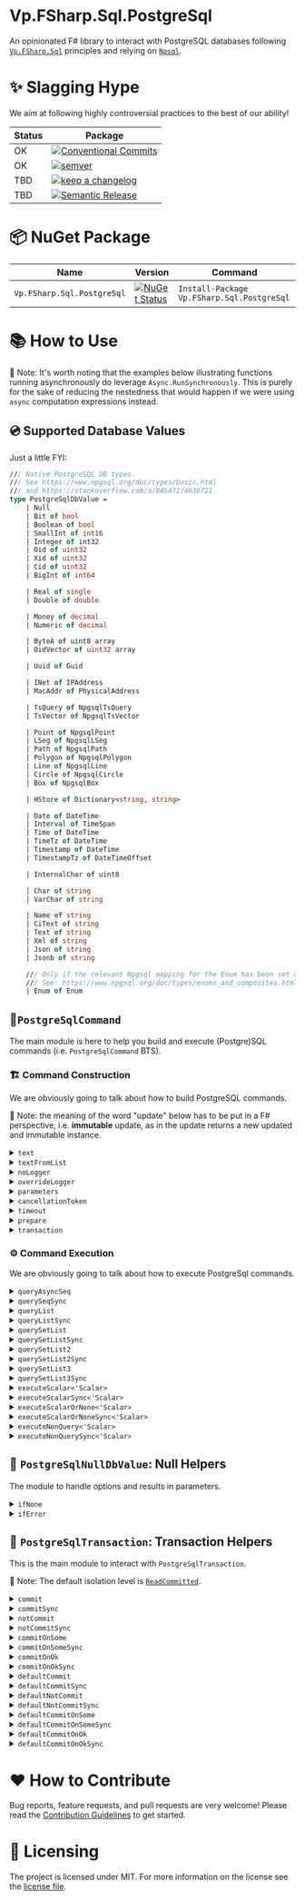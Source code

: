 # Vp.FSharp.Sql.PostgreSql

An opinionated F# library to interact with PostgreSQL databases following [`Vp.FSharp.Sql`](https://github.com/veepee-oss/Vp.FSharp.Sql) principles and relying on [`Npsql`](https://www.npgsql.org).

# ✨ Slagging Hype

We aim at following highly controversial practices to the best of our ability!

Status | Package
------ | ----------------------
OK     | [![Conventional Commits](https://img.shields.io/badge/Conventional%20Commits-1.0.0-green.svg)](https://conventionalcommits.org)
OK     | [![semver](https://img.shields.io/badge/semver-2.0.0-green)](https://semver.org/spec/v2.0.0.html)
TBD    | [![keep a changelog](https://img.shields.io/badge/keep%20a%20changelog-1.0.0-red)](https://keepachangelog.com/en/1.0.0)
TBD    | [![Semantic Release](https://img.shields.io/badge/Semantic%20Release-17.1.1-red)](https://semantic-release.gitbook.io/semantic-release)

[Conventional Commits]: https://conventionalcommits.org
[semver]: https://img.shields.io/badge/semver-2.0.0-blue
[Semantic Release]: https://semantic-release.gitbook.io/semantic-release
[keep a changelog]: https://keepachangelog.com/en/1.0.0

# 📦 NuGet Package

Name                   | Version  | Command |
----------------------- | -------- | ------- |
`Vp.FSharp.Sql.PostgreSql` | [![NuGet Status](http://img.shields.io/nuget/v/Vp.FSharp.Sql.PostgreSql.svg)](https://www.nuget.org/packages/Vp.FSharp.Sql.PostgreSql) | `Install-Package Vp.FSharp.Sql.PostgreSql`

# 📚 How to Use

📝 Note: It's worth noting that the examples below illustrating functions running asynchronously do leverage `Async.RunSynchronously`. This is purely for the sake of reducing the nestedness that would happen if we were using `async` computation expressions instead.

## 💿 Supported Database Values

Just a little FYI:

```fsharp
/// Native PostgreSQL DB types.
/// See https://www.npgsql.org/doc/types/basic.html
/// and https://stackoverflow.com/a/845472/4636721
type PostgreSqlDbValue =
    | Null
    | Bit of bool
    | Boolean of bool
    | SmallInt of int16
    | Integer of int32
    | Oid of uint32
    | Xid of uint32
    | Cid of uint32
    | BigInt of int64

    | Real of single
    | Double of double

    | Money of decimal
    | Numeric of decimal

    | ByteA of uint8 array
    | OidVector of uint32 array

    | Uuid of Guid

    | INet of IPAddress
    | MacAddr of PhysicalAddress

    | TsQuery of NpgsqlTsQuery
    | TsVector of NpgsqlTsVector

    | Point of NpgsqlPoint
    | LSeg of NpgsqlLSeg
    | Path of NpgsqlPath
    | Polygon of NpgsqlPolygon
    | Line of NpgsqlLine
    | Circle of NpgsqlCircle
    | Box of NpgsqlBox

    | HStore of Dictionary<string, string>

    | Date of DateTime
    | Interval of TimeSpan
    | Time of DateTime
    | TimeTz of DateTime
    | Timestamp of DateTime
    | TimestampTz of DateTimeOffset

    | InternalChar of uint8

    | Char of string
    | VarChar of string

    | Name of string
    | CiText of string
    | Text of string
    | Xml of string
    | Json of string
    | Jsonb of string

    /// Only if the relevant Npgsql mapping for the Enum has been set up beforehand.
    /// See: https://www.npgsql.org/doc/types/enums_and_composites.html
    | Enum of Enum
```

## 🧱`PostgreSqlCommand`

The main module is here to help you build and execute (Postgre)SQL commands (i.e. `PostgreSqlCommand` BTS).

### 🏗️ Command Construction

We are obviously going to talk about how to build PostgreSQL commands.

📝 Note: the meaning of the word "update" below has to be put in a F# perspective, i.e. **immutable** update, as in the update returns a new updated and immutable instance.

<details> 
<summary><code>text</code></summary>

> Initialize a new command definition with the given text contained in the given string.

Example:
```fsharp
use connection = new NpgsqlConnection("Host=localhost;Database=my_database;User ID=postgres;")
PostgreSqlCommand.text "SELECT 42;"
|> PostgreSqlCommand.executeScalar<int32> connection
|> Async.RunSynchronously
|> printfn "%A"
```

Output:
```txt
42L
```

</details>

<details> 
<summary><code>textFromList</code></summary>

> Initialize a new command definition with the given text spanning over several strings (ie. list).

Example:
```fsharp
use connection = new NpgsqlConnection("Host=localhost;Database=my_database;User ID=postgres;")
[ 0; 1; 1; 2; 3; 5; 8; 13; 21; 34; 55; ]
|> List.map (sprintf "SELECT %d;")
|> PostgreSqlCommand.textFromList
|> PostgreSqlCommand.queryList connection (fun _ _ read -> read.Value<int32> 0)
|> Async.RunSynchronously
|> printfn "%A"
```

Output:
```txt
[0; 1; 1; 2; 3; 5; 8; 13; 21; 34; 55]
```

</details>

<details> 
<summary><code>noLogger</code></summary>

> Update the command definition so that when executing the command, it doesn't use any logger.
> Be it the default one (Global, if any.) or a previously overriden one.

Example:
```fsharp
PostgreSqlConfiguration.Logger (printfn "Logging... %A")

use connection = new NpgsqlConnection("Host=localhost;Database=my_database;User ID=postgres;")
PostgreSqlCommand.text "SELECT 42;"
|> PostgreSqlCommand.noLogger
|> PostgreSqlCommand.executeScalar<int32> connection
|> Async.RunSynchronously
|> printfn "%A"
```

Output:
```txt
42L
```

</details>

<details> 
<summary><code>overrideLogger</code></summary>

> Update the command definition so that when executing the command, it use the given overriding logger.
> instead of the default one, aka the Global logger, if any.

Example:
```fsharp
PostgreSqlConfiguration.NoLogger ()

use connection = new NpgsqlConnection("Host=localhost;Database=my_database;User ID=postgres;")
PostgreSqlCommand.text "SELECT 42;"
|> PostgreSqlCommand.overrideLogger (printfn "Logging... %A")
|> PostgreSqlCommand.executeScalar<int32> connection
|> Async.RunSynchronously
|> printfn "%A"
```

Output:
```fsharp
Logging... ConnectionOpened Npgsql.NpgsqlConnection
Logging... CommandPrepared Npgsql.NpgsqlCommand
Logging... CommandExecuted (Npgsql.NpgsqlCommand, 00:00:00.0271871)
Logging... ConnectionClosed (Npgsql.NpgsqlConnection, 00:00:00.1197869)
42L
```
</details>

<details> 
<summary><code>parameters</code></summary>

> Update the command definition with the given parameters.

Example:
```fsharp
use connection = new NpgsqlConnection("Host=localhost;Database=my_database;User ID=postgres;")
PostgreSqlCommand.text "SELECT @a + @b;"
|> PostgreSqlCommand.parameters [ ("a", Integer 42L); ("b", Real 42.42f) ]
|> PostgreSqlCommand.executeScalar<double> connection
|> Async.RunSynchronously
|> printfn "%A"
```

Output:
```txt
84.42
```

</details>

<details> 
<summary><code>cancellationToken</code></summary>

> Update the command definition with the given cancellation token.

This comes in handy when you need to interop with more traditional, C#-async, cancellation style.

Example:
```fsharp
try
    use connection = new NpgsqlConnection("Host=localhost;Database=my_database;User ID=postgres;")
    PostgreSqlCommand.text "SELECT 42;"
    |> PostgreSqlCommand.cancellationToken (CancellationToken(true))
    |> PostgreSqlCommand.executeScalar<int32> connection
    |> Async.RunSynchronously
    |> ignore
with
 | :? OperationCanceledException as e ->
     printfn "The Command execution has been cancelled, reason: %A" e.Message
```

Output:
```txt
The Command execution has been cancelled, reason: "A task was canceled."
```

</details>

<details> 
<summary><code>timeout</code></summary>

> Update the command definition with the given timeout.

</details>

<details> 
<summary><code>prepare</code></summary>

> Update the command definition and sets whether the command should be prepared or not.

As per [MS Docs](https://docs.microsoft.com/en-us/sql/ado/referento%20have%20the%20provider%20save%20a%20prepared%20(or%20compiled)%20version%20of%20the%20query%20specified%20in%20the%20CommandText%20property%20before%20a%20Command%20object's%20first%20execution.%20This%20may%20slow%20a%20command's%20first%20execution,%20but%20once%20the%20provider%20compiles%20a%20command,%20the%20provider%20will%20use%20the%20compiled%20version%20of%20the%20command%20for%20any%20subsequent%20executions,%20which%20will%20result%20in%20improved%20performance.e/ado-api/prepared-property-ado):

> Use the `Prepared` property to have the provider save a prepared (or compiled) version
> of the query specified in the CommandText property before a Command object's first
> execution.
>
> This may slow a command's first execution, but once the provider compiles
> a command, the provider will use the compiled version of the command for any subsequent
> executions, which will result in improved performance.

Example: TBD

</details>

<details> 
<summary><code>transaction</code></summary>

> Update the command definition and set whether the command should be wrapped in the given transaction.

Example:
```fsharp
let tableName = "people"

use connection = new NpgsqlConnection("Host=localhost;Database=my_database;User ID=postgres;")
connection.Open()

use transaction = connection.BeginTransaction(IsolationLevel.ReadCommitted)

// Create a table
PostgreSqlCommand.text $"CREATE TABLE {tableName} (id INTEGER PRIMARY KEY AUTOINCREMENT, name TEXT NOT NULL);"
|> PostgreSqlCommand.transaction transaction
|> PostgreSqlCommand.executeNonQuery connection
|> Async.RunSynchronously
|> printfn "%A"

// The table is created here
PostgreSqlCommand.text $"SELECT COUNT(*) FROM PostgreSql_master WHERE type='table' AND name='{tableName}';"
|> PostgreSqlCommand.transaction transaction
|> PostgreSqlCommand.executeScalar<int32> connection
|> Async.RunSynchronously
|> printfn "%A"

transaction.Rollback()

// The table creation has been rollbacked
PostgreSqlCommand.text $"SELECT COUNT(*) FROM PostgreSql_master WHERE type='table' AND name='{tableName}';"
|> PostgreSqlCommand.executeScalar<int32> connection
|> Async.RunSynchronously
|> printfn "%A"
```

Output:
```txt
0
1L
0L
```

</details>

### ⚙ Command Execution

We are obviously going to talk about how to execute PostgreSql commands.

<details> 
<summary><code>queryAsyncSeq</code></summary>

> Execute the command and return the sets of rows as an `AsyncSeq` accordingly to the command definition.
>
> This function runs asynchronously.

Example 1:
```fsharp
type Row<'T> = { Set: int32; Record: int32; Data: 'T list }

let getCounterQuery n =
    sprintf
        """
        WITH RECURSIVE counter(value) AS (VALUES(1) UNION ALL SELECT value + 1 FROM counter WHERE value < %d)
        SELECT value FROM counter;
        """ n

let readRow set record (read: SqlRecordReader<_>) =
    { Set = set; Record = record; Data = List.init (read.Count) (read.Value<int32>) }

use connection = new NpgsqlConnection("Host=localhost;Database=my_database;User ID=postgres;")
[ 0; 1; 1; 2; 3; 5 ]
|> List.map getCounterQuery
|> PostgreSqlCommand.textFromList
|> PostgreSqlCommand.queryAsyncSeq connection readRow
|> AsyncSeq.toListSynchronously
|> List.iter (fun x -> printfn "Set = %A; Row = %A; Data = %A" x.Set x.Record x.Data)
```

Output 1:
```txt
Set = 0; Row = 0; Data = [1]
Set = 1; Row = 0; Data = [1]
Set = 2; Row = 0; Data = [1]
Set = 3; Row = 0; Data = [1]
Set = 3; Row = 1; Data = [2]
Set = 4; Row = 0; Data = [1]
Set = 4; Row = 1; Data = [2]
Set = 4; Row = 2; Data = [3]
Set = 5; Row = 0; Data = [1]
Set = 5; Row = 1; Data = [2]
Set = 5; Row = 2; Data = [3]
Set = 5; Row = 3; Data = [4]
Set = 5; Row = 4; Data = [5]
```

Notes 📝:
- The output type must be consistent across all the result sets and records.
- If you need different types you may want to either:
  - Create DU with each type you want to output
  - Use `querySetList2` or `querySetList3` ⬇️
- The `read`er can also get the `Value` given a certain field name:

Example 2:
```fsharp
use connection = new NpgsqlConnection("Host=localhost;Database=my_database;User ID=postgres;")
[ 0; 1; 1; 2; 3; 5; 8; 13; 21; 34; 55; ]
|> List.map (sprintf "SELECT %d AS cola;")
|> PostgreSqlCommand.textFromList
|> PostgreSqlCommand.queryList connection (fun _ _ read -> read.Value<int32> "cola")
|> Async.RunSynchronously
|> printfn "%A"
```

Output 2:
```txt
[0; 1; 1; 2; 3; 5; 8; 13; 21; 34; 55]
```

</details>

<details> 
<summary><code>querySeqSync</code></summary>

> Execute the command and return the sets of rows as a `seq` accordingly to the command definition.
>
> This function runs synchronously.

Example 1:
```fsharp
type Row<'T> = { Set: int32; Record: int32; Data: 'T list }

let getCounterQuery n =
    sprintf
        """
        WITH RECURSIVE counter(value) AS (VALUES(1) UNION ALL SELECT value + 1 FROM counter WHERE value < %d)
        SELECT value FROM counter;
        """ n

let readRow set record (read: SqlRecordReader<_>) =
    { Set = set; Record = record; Data = List.init (read.Count) (read.Value<int32>) }

use connection = new NpgsqlConnection("Host=localhost;Database=my_database;User ID=postgres;")
[ 0; 1; 1; 2; 3; 5 ]
|> List.map getCounterQuery
|> PostgreSqlCommand.textFromList
|> PostgreSqlCommand.querySeqSync connection readRow
|> Seq.iter (fun x -> printfn "Set = %A; Row = %A; Data = %A" x.Set x.Record x.Data)
```

Output 1:
```txt
Set = 0; Row = 0; Data = [1]
Set = 1; Row = 0; Data = [1]
Set = 2; Row = 0; Data = [1]
Set = 3; Row = 0; Data = [1]
Set = 3; Row = 1; Data = [2]
Set = 4; Row = 0; Data = [1]
Set = 4; Row = 1; Data = [2]
Set = 4; Row = 2; Data = [3]
Set = 5; Row = 0; Data = [1]
Set = 5; Row = 1; Data = [2]
Set = 5; Row = 2; Data = [3]
Set = 5; Row = 3; Data = [4]
Set = 5; Row = 4; Data = [5]
```

Notes 📝:
- The output type must be consistent across all the result sets and records.
- If you need different types you may want to either:
  - Create DU with each type you want to output
  - Use `querySetList2` or `querySetList3` ⬇️
- The `read`er can also get the `Value` given a certain field name:

Example 2:
```fsharp
use connection = new NpgsqlConnection("Host=localhost;Database=my_database;User ID=postgres;")
[ 0; 1; 1; 2; 3; 5; 8; 13; 21; 34; 55; ]
|> List.map (sprintf "SELECT %d AS cola;")
|> PostgreSqlCommand.textFromList
|> PostgreSqlCommand.queryList connection (fun _ _ read -> read.Value<int32> "cola")
|> Async.RunSynchronously
|> printfn "%A"
```

Output 2:
```txt
[0; 1; 1; 2; 3; 5; 8; 13; 21; 34; 55]
```

</details>

<details> 
<summary><code>queryList</code></summary>

> Execute the command and return the sets of rows as a list accordingly to the command definition.
>
> This function runs asynchronously.

Example:
```fsharp
use connection = new NpgsqlConnection("Host=localhost;Database=my_database;User ID=postgres;")
[ 0; 1; 1; 2; 3; 5; 8; 13; 21; 34; 55; ]
|> List.map (sprintf "SELECT %d;")
|> PostgreSqlCommand.textFromList
|> PostgreSqlCommand.queryList connection (fun _ _ read -> read.Value<int32> 0)
|> Async.RunSynchronously
|> printfn "%A"
```

Output:
```txt
[0; 1; 1; 2; 3; 5; 8; 13; 21; 34; 55]
```

</details>

<details> 
<summary><code>queryListSync</code></summary>

> Execute the command and return the sets of rows as a list accordingly to the command definition.
>
> This function runs synchronously.

Example:
```fsharp
use connection = new NpgsqlConnection("Host=localhost;Database=my_database;User ID=postgres;")
[ 0; 1; 1; 2; 3; 5; 8; 13; 21; 34; 55; ]
|> List.map (sprintf "SELECT %d;")
|> PostgreSqlCommand.textFromList
|> PostgreSqlCommand.queryListSync connection (fun _ _ read -> read.Value<int32> 0)
|> printfn "%A"
```

Output:
```txt
[0; 1; 1; 2; 3; 5; 8; 13; 21; 34; 55]
```

</details>

<details> 
<summary><code>querySetList</code></summary>

> Execute the command and return the first set of rows as a list accordingly to the command definition.
>
> This function runs asynchronously.

Example:
```fsharp
type Row<'T> = { Set: int32; Record: int32; Data: 'T list }

let readRow set record (read: SqlRecordReader<_>)  =
    { Set = set; Record = record; Data = List.init (read.Count) (read.Value<int32>) }

use connection = new NpgsqlConnection("Host=localhost;Database=my_database;User ID=postgres;")
[ 0; 1; 1; 2; 3; 5 ]
|> List.map (sprintf "SELECT %d;")
|> PostgreSqlCommand.textFromList
|> PostgreSqlCommand.querySetList connection (readRow 1)
|> Async.RunSynchronously
|> List.iter (fun x -> printfn "Set = %A; Row = %A; Data = %A" x.Set x.Record x.Data)
```

Output:
```txt
Set = 1; Row = 0; Data = [0]
```

</details>

<details> 
<summary><code>querySetListSync</code></summary>

> Execute the command and return the first set of rows as a list accordingly to the command definition.
>
> This function runs synchronously.

Example:
```fsharp
type Row<'T> = { Set: int32; Record: int32; Data: 'T list }

let readRow set record (read: SqlRecordReader<_>)  =
    { Set = set; Record = record; Data = List.init (read.Count) (read.Value<int32>) }

use connection = new NpgsqlConnection("Host=localhost;Database=my_database;User ID=postgres;")
[ 0; 1; 1; 2; 3; 5 ]
|> List.map (sprintf "SELECT %d;")
|> PostgreSqlCommand.textFromList
|> PostgreSqlCommand.querySetListSync connection (readRow 1)
|> List.iter (fun x -> printfn "Set = %A; Row = %A; Data = %A" x.Set x.Record x.Data)
```

Output:
```txt
Set = 1; Row = 0; Data = [0]
```

</details>

<details> 
<summary><code>querySetList2</code></summary>

> Execute the command and return the 2 first sets of rows as a tuple of 2 lists accordingly to the command definition.
>
> This function runs asynchronously.

Example:
```fsharp
type Row<'T> = { Set: int32; Record: int32; Data: 'T list }

let readRow set record (read: SqlRecordReader<_>)  =
    { Set = set; Record = record; Data = List.init (read.Count) (read.Value<int32>) }

let printRow row = printfn "Set = %A; Row = %A; Data = %A" row.Set row.Record row.Data

let set1, set2 =
    use connection = new NpgsqlConnection("Host=localhost;Database=my_database;User ID=postgres;")
    [ 0; 1; 1; 2; 3; 5 ]
    |> List.map (sprintf "SELECT %d;")
    |> PostgreSqlCommand.textFromList
    |> PostgreSqlCommand.querySetList2 connection (readRow 1) (readRow 2)
    |> Async.RunSynchronously

List.iter printRow set1
List.iter printRow set2
```

Output:
```txt
Set = 1; Row = 0; Data = [0]
Set = 2; Row = 0; Data = [1]
```

</details>

<details> 
<summary><code>querySetList2Sync</code></summary>

> Execute the command and return the 2 first sets of rows as a tuple of 2 lists accordingly to the command definition.
>
> This function runs synchronously.

Example:
```fsharp
type Row<'T> = { Set: int32; Record: int32; Data: 'T list }

let readRow set record (read: SqlRecordReader<_>)  =
    { Set = set; Record = record; Data = List.init (read.Count) (read.Value<int32>) }

let printRow row = printfn "Set = %A; Row = %A; Data = %A" row.Set row.Record row.Data

let set1, set2 =
    use connection = new NpgsqlConnection("Host=localhost;Database=my_database;User ID=postgres;")
    [ 0; 1; 1; 2; 3; 5 ]
    |> List.map (sprintf "SELECT %d;")
    |> PostgreSqlCommand.textFromList
    |> PostgreSqlCommand.querySetList2Sync connection (readRow 1) (readRow 2)

List.iter printRow set1
List.iter printRow set2
```

Output:
```txt
Set = 1; Row = 0; Data = [0]
Set = 2; Row = 0; Data = [1]
```

</details>

<details> 
<summary><code>querySetList3</code></summary>

> Execute the command and return the 3 first sets of rows as a tuple of 3 lists accordingly to the command definition.
>
> This function runs asynchronously.

Example:
```fsharp
type Row<'T> = { Set: int32; Record: int32; Data: 'T list }

let readRow set record (read: SqlRecordReader<_>)  =
    { Set = set; Record = record; Data = List.init (read.Count) (read.Value<int32>) }

let printRow row = printfn "Set = %A; Row = %A; Data = %A" row.Set row.Record row.Data

let set1, set2, set3 =
    use connection = new NpgsqlConnection("Host=localhost;Database=my_database;User ID=postgres;")
    [ 0; 1; 1; 2; 3; 5 ]
    |> List.map (sprintf "SELECT %d;")
    |> PostgreSqlCommand.textFromList
    |> PostgreSqlCommand.querySetList3 connection (readRow 1) (readRow 2) (readRow 3)
    |> Async.RunSynchronously

List.iter printRow set1
List.iter printRow set2
List.iter printRow set3
```

Output:
```txt
Set = 1; Row = 0; Data = [0]
Set = 2; Row = 0; Data = [1]
Set = 3; Row = 0; Data = [1]
```

</details>

<details> 
<summary><code>querySetList3Sync</code></summary>

> Execute the command and return the 3 first sets of rows as a tuple of 3 lists accordingly to the command definition.
>
> This function runs synchronously.

Example:
```fsharp
type Row<'T> = { Set: int32; Record: int32; Data: 'T list }

let readRow set record (read: SqlRecordReader<_>)  =
    { Set = set; Record = record; Data = List.init (read.Count) (read.Value<int32>) }

let printRow row = printfn "Set = %A; Row = %A; Data = %A" row.Set row.Record row.Data

let set1, set2, set3 =
    use connection = new NpgsqlConnection("Host=localhost;Database=my_database;User ID=postgres;")
    [ 0; 1; 1; 2; 3; 5 ]
    |> List.map (sprintf "SELECT %d;")
    |> PostgreSqlCommand.textFromList
    |> PostgreSqlCommand.querySetList3Sync connection (readRow 1) (readRow 2) (readRow 3)

List.iter printRow set1
List.iter printRow set2
List.iter printRow set3
```

Output:
```txt
Set = 1; Row = 0; Data = [0]
Set = 2; Row = 0; Data = [1]
Set = 3; Row = 0; Data = [1]
```

</details>

<details> 
<summary><code>executeScalar<'Scalar></code></summary>

> Execute the command accordingly to its definition and,
> - return the first cell value, if it is available and of the given type.
> - throw an exception, otherwise.
>
> This function runs asynchronously.

Example:
```fsharp
use connection = new NpgsqlConnection("Host=localhost;Database=my_database;User ID=postgres;")
PostgreSqlCommand.text "SELECT 42;"
|> PostgreSqlCommand.executeScalar<int32> connection
|> Async.RunSynchronously
|> printfn "%A"
```

Output:
```txt
42
```

</details>


<details> 
<summary><code>executeScalarSync<'Scalar></code></summary>

> Execute the command accordingly to its definition and,
> - return the first cell value, if it is available and of the given type.
> - throw an exception, otherwise.
>
> This function runs synchronously.

Example:
```fsharp
use connection = new NpgsqlConnection("Host=localhost;Database=my_database;User ID=postgres;")
PostgreSqlCommand.text "SELECT 42;"
|> PostgreSqlCommand.executeScalarSync<int32> connection
|> printfn "%A"
```

Output:
```txt
42
```

</details>

<details> 
<summary><code>executeScalarOrNone<'Scalar></code></summary>

> Execute the command accordingly to its definition and,
> - return `Some`, if the first cell is available and of the given type.
> - return `None`, if first cell is `DBNull`.
> - throw an exception, otherwise.
>
> This function runs asynchronously.

Example:
```fsharp
use connection = new NpgsqlConnection("Host=localhost;Database=my_database;User ID=postgres;")

PostgreSqlCommand.text "SELECT 42;"
|> PostgreSqlCommand.executeScalarOrNone<int32> connection
|> Async.RunSynchronously
|> printfn "%A"

PostgreSqlCommand.text "SELECT NUL;"
|> PostgreSqlCommand.executeScalarOrNone<int32> connection
|> Async.RunSynchronously
|> printfn "%A"
0
```

Output:
```txt
Some 42L
None
```

</details>

<details> 
<summary><code>executeScalarOrNoneSync<'Scalar></code></summary>

> Execute the command accordingly to its definition and,
> - return `Some`, if the first cell is available and of the given type.
> - return `None`, if first cell is `DBNull`.
> - throw an exception, otherwise.
>
> This function runs synchronously.

Example:
```fsharp
use connection = new NpgsqlConnection("Host=localhost;Database=my_database;User ID=postgres;")

PostgreSqlCommand.text "SELECT 42;"
|> PostgreSqlCommand.executeScalarOrNoneSync<int32> connection
|> printfn "%A"

PostgreSqlCommand.text "SELECT NUL;"
|> PostgreSqlCommand.executeScalarOrNoneSync<int32> connection
|> printfn "%A"
0
```

Output:
```txt
Some 42L
None
```

</details>

<details> 
<summary><code>executeNonQuery<'Scalar></code></summary>

> Execute the command accordingly to its definition and, return the number of rows affected.
>
> This function runs asynchronously.

Example:
```fsharp
use connection = new NpgsqlConnection("Host=localhost;Database=my_database;User ID=postgres;")
PostgreSqlCommand.text "SELECT 42;"
|> PostgreSqlCommand.executeNonQuery connection
|> Async.RunSynchronously
|> printfn "%A"
```

Output:
```txt
-1
```

</details>

<details> 
<summary><code>executeNonQuerySync<'Scalar></code></summary>

> Execute the command accordingly to its definition and, return the number of rows affected.
>
> This function runs synchronously.

Example:
```fsharp
use connection = new NpgsqlConnection("Host=localhost;Database=my_database;User ID=postgres;")
PostgreSqlCommand.text "SELECT 42;"
|> PostgreSqlCommand.executeNonQuerySync connection
|> printfn "%A"
```

Output:
```txt
-1
```

</details>

## 🦮 `PostgreSqlNullDbValue`: Null Helpers

The module to handle options and results in parameters.

<details> 
<summary><code>ifNone</code></summary>

> Return PostgreSql DB Null value if the given option is `None`, otherwise the underlying wrapped in `Some`.

Example:
```fsharp
[ "a", PostgreSqlNullDbValue.ifNone Integer (Some 42L)
  "b", PostgreSqlNullDbValue.ifNone Integer (None) ]
|> printfn "%A"
```

Output:
```txt
[("a", Integer 42L); ("b", Null)]
```

</details>

<details> 
<summary><code>ifError</code></summary>

> Return PostgreSql DB Null value if the given option is `Error`, otherwise the underlying wrapped in `Ok`.

Example:
```fsharp
[ "a", PostgreSqlNullDbValue.ifError Integer (Ok 42L)
  "b", PostgreSqlNullDbValue.ifError Integer (Error "meh") ]
|> printfn "%A"
```

Output:
```txt
[("a", Integer 42L); ("b", Null)]
```

</details>

## 🚄 `PostgreSqlTransaction`: Transaction Helpers

This is the main module to interact with `PostgreSqlTransaction`.

📝 Note: The default isolation level is [`ReadCommitted`](https://docs.microsoft.com/en-us/dotnet/api/system.data.isolationlevel).

<details> 
<summary><code>commit</code></summary>

> Create and commit an automatically generated transaction with the given connection, isolation, cancellation token and transaction body.
>
> This function runs asynchronously.

Example:
```fsharp
let tableName = "people"

use connection = new NpgsqlConnection("Host=localhost;Database=my_database;User ID=postgres;")
connection.Open()

PostgreSqlTransaction.commit (CancellationToken.None) (IsolationLevel.ReadCommitted) connection (fun connection _ -> async {
    do! $"CREATE TABLE {tableName} (id INTEGER PRIMARY KEY AUTOINCREMENT, name TEXT NOT NULL);"
        |> PostgreSqlCommand.text 
        |> PostgreSqlCommand.executeNonQuery connection
        |> Async.Ignore

    return!
        PostgreSqlCommand.text $"SELECT COUNT(*) FROM PostgreSql_master WHERE type='table' AND name='{tableName}';"
        |> PostgreSqlCommand.executeScalar<int32> connection
})
|> Async.RunSynchronously
|> printfn "%A"

$"SELECT COUNT(*) FROM PostgreSql_master WHERE type='table' AND name='{tableName}';"
|> PostgreSqlCommand.text 
|> PostgreSqlCommand.executeScalar<int32> connection
|> Async.RunSynchronously
|> printfn "%A"
```

Output:
```txt
1L
1L
```

</details>

<details> 
<summary><code>commitSync</code></summary>

> Create and commit an automatically generated transaction with the given connection, isolation and transaction body.
>
> This function runs synchronously.

Example:
```fsharp
let tableName = "people"

use connection = new NpgsqlConnection("Host=localhost;Database=my_database;User ID=postgres;")
connection.Open()

PostgreSqlTransaction.commitSync (IsolationLevel.ReadCommitted) connection (fun connection _ ->
    $"CREATE TABLE {tableName} (id INTEGER PRIMARY KEY AUTOINCREMENT, name TEXT NOT NULL);"
    |> PostgreSqlCommand.text 
    |> PostgreSqlCommand.executeNonQuerySync connection
    |> ignore

    PostgreSqlCommand.text $"SELECT COUNT(*) FROM PostgreSql_master WHERE type='table' AND name='{tableName}';"
    |> PostgreSqlCommand.executeScalarSync<int32> connection
)
|> printfn "%A"

$"SELECT COUNT(*) FROM PostgreSql_master WHERE type='table' AND name='{tableName}';"
|> PostgreSqlCommand.text 
|> PostgreSqlCommand.executeScalarSync<int32> connection
|> printfn "%A"
```

Output:
```txt
1L
1L
```

</details>

<details> 
<summary><code>notCommit</code></summary>

> Create and do not commit an automatically generated transaction with the given connection, isolation, cancellation token and transaction body.
>
> This function runs synchronously.

Example:
```fsharp
let tableName = "people"

use connection = new NpgsqlConnection("Host=localhost;Database=my_database;User ID=postgres;")
connection.Open()

PostgreSqlTransaction.notCommit (CancellationToken.None) (IsolationLevel.ReadCommitted) connection (fun connection _ -> async {
    do! $"CREATE TABLE {tableName} (id INTEGER PRIMARY KEY AUTOINCREMENT, name TEXT NOT NULL);" 
        |> PostgreSqlCommand.text
        |> PostgreSqlCommand.executeNonQuery connection
        |> Async.Ignore

    return!
        $"SELECT COUNT(*) FROM PostgreSql_master WHERE type='table' AND name='{tableName}';"
        |> PostgreSqlCommand.text
        |> PostgreSqlCommand.executeScalar<int32> connection
})
|> Async.RunSynchronously
|> printfn "%A"

$"SELECT COUNT(*) FROM PostgreSql_master WHERE type='table' AND name='{tableName}';"
|> PostgreSqlCommand.text 
|> PostgreSqlCommand.executeScalar<int32> connection
|> Async.RunSynchronously
|> printfn "%A"
```

Output:
```txt
1L
0L
```

</details>

<details> 
<summary><code>notCommitSync</code></summary>

> Create and do not commit an automatically generated transaction with the given connection, isolation and transaction body.
>
> This function runs synchronously.

Example:
```fsharp
let tableName = "people"

use connection = new NpgsqlConnection("Host=localhost;Database=my_database;User ID=postgres;")
connection.Open()

PostgreSqlTransaction.notCommitSync (IsolationLevel.ReadCommitted) connection (fun connection _ -> 
    $"CREATE TABLE {tableName} (id INTEGER PRIMARY KEY AUTOINCREMENT, name TEXT NOT NULL);" 
    |> PostgreSqlCommand.text
    |> PostgreSqlCommand.executeNonQuery connection
    |> ignore

    $"SELECT COUNT(*) FROM PostgreSql_master WHERE type='table' AND name='{tableName}';"
    |> PostgreSqlCommand.text
    |> PostgreSqlCommand.executeScalarSync<int32> connection
)
|> printfn "%A"

$"SELECT COUNT(*) FROM PostgreSql_master WHERE type='table' AND name='{tableName}';"
|> PostgreSqlCommand.text 
|> PostgreSqlCommand.executeScalarSync<int32> connection
|> printfn "%A"
```

Output:
```txt
1L
0L
```

</details>

<details> 
<summary><code>commitOnSome</code></summary>

> Create and commit an automatically generated transaction with the given connection, isolation, cancellation token and transaction body.
>
> The commit phase only occurs if the transaction body returns Some.
>
> This function runs asynchronously.

Example 1:
```fsharp
let tableName = "people"

use connection = new NpgsqlConnection("Host=localhost;Database=my_database;User ID=postgres;")
connection.Open()

PostgreSqlTransaction.commitOnSome (CancellationToken.None) (IsolationLevel.ReadCommitted) connection (fun connection _ -> async {
    do! $"CREATE TABLE {tableName} (id INTEGER PRIMARY KEY AUTOINCREMENT, name TEXT NOT NULL);"
        |> PostgreSqlCommand.text 
        |> PostgreSqlCommand.executeNonQuery connection
        |> Async.Ignore

    do! $"SELECT COUNT(*) FROM PostgreSql_master WHERE type='table' AND name='{tableName}';"
        |> PostgreSqlCommand.text
        |> PostgreSqlCommand.executeScalar<int32> connection
        |> Async.Ignore
    return Some 42
})
|> Async.RunSynchronously
|> printfn "%A"

$"SELECT COUNT(*) FROM PostgreSql_master WHERE type='table' AND name='{tableName}';"
|> PostgreSqlCommand.text 
|> PostgreSqlCommand.executeScalar<int32> connection
|> Async.RunSynchronously
|> printfn "%A"
```

Output 1:
```txt
Some 42
1L
```

Example 2:
```fsharp
let tableName = "people"

use connection = new NpgsqlConnection("Host=localhost;Database=my_database;User ID=postgres;")
connection.Open()

PostgreSqlTransaction.commitOnSome (CancellationToken.None) (IsolationLevel.ReadCommitted) connection (fun connection _ -> async {
    do! $"CREATE TABLE {tableName} (id INTEGER PRIMARY KEY AUTOINCREMENT, name TEXT NOT NULL);"
        |> PostgreSqlCommand.text 
        |> PostgreSqlCommand.executeNonQuery connection
        |> Async.Ignore

    do! $"SELECT COUNT(*) FROM PostgreSql_master WHERE type='table' AND name='{tableName}';" 
        |> PostgreSqlCommand.text 
        |> PostgreSqlCommand.executeScalar<int32> connection
        |> Async.Ignore
    return None
})
|> Async.RunSynchronously
|> printfn "%A"

$"SELECT COUNT(*) FROM PostgreSql_master WHERE type='table' AND name='{tableName}';"
|> PostgreSqlCommand.text 
|> PostgreSqlCommand.executeScalar<int32> connection
|> Async.RunSynchronously
|> printfn "%A"
```

Output 2:
```txt
None
0L
```

</details>

<details> 
<summary><code>commitOnSomeSync</code></summary>

> Create and commit an automatically generated transaction with the given connection, isolation and transaction body.
>
> The commit phase only occurs if the transaction body returns Some.
>
> This function runs synchronously.

Example 1:
```fsharp
let tableName = "people"

use connection = new NpgsqlConnection("Host=localhost;Database=my_database;User ID=postgres;")
connection.Open()

PostgreSqlTransaction.commitOnSomeSync (IsolationLevel.ReadCommitted) connection (fun connection _ -> 
    $"CREATE TABLE {tableName} (id INTEGER PRIMARY KEY AUTOINCREMENT, name TEXT NOT NULL);"
    |> PostgreSqlCommand.text 
    |> PostgreSqlCommand.executeNonQuerySync connection
    |> ignore

    $"SELECT COUNT(*) FROM PostgreSql_master WHERE type='table' AND name='{tableName}';"
    |> PostgreSqlCommand.text
    |> PostgreSqlCommand.executeScalarSync<int32> connection
    |> ignore
    return Some 42
)
|> printfn "%A"

$"SELECT COUNT(*) FROM PostgreSql_master WHERE type='table' AND name='{tableName}';"
|> PostgreSqlCommand.text 
|> PostgreSqlCommand.executeScalarSync<int32> connection
|> printfn "%A"
```

Output 1:
```txt
Some 42
1L
```

Example 2:
```fsharp
let tableName = "people"

use connection = new NpgsqlConnection("Host=localhost;Database=my_database;User ID=postgres;")
connection.Open()

PostgreSqlTransaction.commitOnSomeSync (IsolationLevel.ReadCommitted) connection (fun connection _ ->
    $"CREATE TABLE {tableName} (id INTEGER PRIMARY KEY AUTOINCREMENT, name TEXT NOT NULL);"
    |> PostgreSqlCommand.text 
    |> PostgreSqlCommand.executeNonQuerySync connection
    |> ignore

    $"SELECT COUNT(*) FROM PostgreSql_master WHERE type='table' AND name='{tableName}';" 
    |> PostgreSqlCommand.text 
    |> PostgreSqlCommand.executeScalarSync<int32> connection
    |> ignore
    return None
)
|> printfn "%A"

$"SELECT COUNT(*) FROM PostgreSql_master WHERE type='table' AND name='{tableName}';"
|> PostgreSqlCommand.text 
|> PostgreSqlCommand.executeScalarSync<int32> connection
|> printfn "%A"
```

Output 2:
```txt
None
0L
```

</details>

<details> 
<summary><code>commitOnOk</code></summary>

> Create and commit an automatically generated transaction with the given connection, isolation, cancellation token and transaction body.
>
> The commit phase only occurs if the transaction body returns Ok.
>
> This function runs asynchronously.

Example 1:
```fsharp
let tableName = "people"

use connection = new NpgsqlConnection("Host=localhost;Database=my_database;User ID=postgres;")
connection.Open()

PostgreSqlTransaction.commitOnOk (CancellationToken.None) (IsolationLevel.ReadCommitted) connection (fun connection _ -> async {
    do! $"CREATE TABLE {tableName} (id INTEGER PRIMARY KEY AUTOINCREMENT, name TEXT NOT NULL);"
        |> PostgreSqlCommand.text
        |> PostgreSqlCommand.executeNonQuery connection
        |> Async.Ignore

    do! $"SELECT COUNT(*) FROM PostgreSql_master WHERE type='table' AND name='{tableName}';"
        |> PostgreSqlCommand.text 
        |> PostgreSqlCommand.executeScalar<int32> connection
        |> Async.Ignore
    return Ok 42
})
|> Async.RunSynchronously
|> printfn "%A"

$"SELECT COUNT(*) FROM PostgreSql_master WHERE type='table' AND name='{tableName}';"
|> PostgreSqlCommand.text 
|> PostgreSqlCommand.executeScalar<int32> connection
|> Async.RunSynchronously
|> printfn "%A"
```

Output 1:
```txt
Ok 42
1L
```

Example 2:
```fsharp
let tableName = "people"

use connection = new NpgsqlConnection("Host=localhost;Database=my_database;User ID=postgres;")
connection.Open()

PostgreSqlTransaction.commitOnOk (CancellationToken.None) (IsolationLevel.ReadCommitted) connection (fun connection _ -> async {
    do! $"CREATE TABLE {tableName} (id INTEGER PRIMARY KEY AUTOINCREMENT, name TEXT NOT NULL);"
        |> PostgreSqlCommand.text 
        |> PostgreSqlCommand.executeNonQuery connection
        |> Async.Ignore

    do! $"SELECT COUNT(*) FROM PostgreSql_master WHERE type='table' AND name='{tableName}';"
        |> PostgreSqlCommand.text
        |> PostgreSqlCommand.executeScalar<int32> connection
        |> Async.Ignore
    return Error "fail"
})
|> Async.RunSynchronously
|> printfn "%A"

$"SELECT COUNT(*) FROM PostgreSql_master WHERE type='table' AND name='{tableName}';"
|> PostgreSqlCommand.text 
|> PostgreSqlCommand.executeScalar<int32> connection
|> Async.RunSynchronously
|> printfn "%A"
```

Output 2:
```txt
Error "fail"
0L
```

</details>

<details> 
<summary><code>commitOnOkSync</code></summary>

> Create and commit an automatically generated transaction with the given connection, isolation and transaction body.
>
> The commit phase only occurs if the transaction body returns Ok.
>
> This function runs synchronously.

Example 1:
```fsharp
let tableName = "people"

use connection = new NpgsqlConnection("Host=localhost;Database=my_database;User ID=postgres;")
connection.Open()

PostgreSqlTransaction.commitOnOkSync (IsolationLevel.ReadCommitted) connection (fun connection _ ->
    $"CREATE TABLE {tableName} (id INTEGER PRIMARY KEY AUTOINCREMENT, name TEXT NOT NULL);"
    |> PostgreSqlCommand.text
    |> PostgreSqlCommand.executeNonQuerySync connection
    |> ignore

    $"SELECT COUNT(*) FROM PostgreSql_master WHERE type='table' AND name='{tableName}';"
    |> PostgreSqlCommand.text 
    |> PostgreSqlCommand.executeScalarSync<int32> connection
    |> ignore
    return Ok 42
)
|> printfn "%A"

$"SELECT COUNT(*) FROM PostgreSql_master WHERE type='table' AND name='{tableName}';"
|> PostgreSqlCommand.text 
|> PostgreSqlCommand.executeScalarSync<int32> connection
|> printfn "%A"
```

Output 1:
```txt
Ok 42
1L
```

Example 2:
```fsharp
let tableName = "people"

use connection = new NpgsqlConnection("Host=localhost;Database=my_database;User ID=postgres;")
connection.Open()

PostgreSqlTransaction.commitOnOkSync (IsolationLevel.ReadCommitted) connection (fun connection _ ->
    $"CREATE TABLE {tableName} (id INTEGER PRIMARY KEY AUTOINCREMENT, name TEXT NOT NULL);"
    |> PostgreSqlCommand.text 
    |> PostgreSqlCommand.executeNonQuerySync connection
    |> ignore

    $"SELECT COUNT(*) FROM PostgreSql_master WHERE type='table' AND name='{tableName}';"
    |> PostgreSqlCommand.text
    |> PostgreSqlCommand.executeScalarSync<int32> connection
    |> ignore
    return Error "fail"
)
|> printfn "%A"

$"SELECT COUNT(*) FROM PostgreSql_master WHERE type='table' AND name='{tableName}';"
|> PostgreSqlCommand.text 
|> PostgreSqlCommand.executeScalarSync<int32> connection
|> printfn "%A"
```

Output 2:
```txt
Error "fail"
0L
```

</details>

<details> 
<summary><code>defaultCommit</code></summary>

> Create and commit an automatically generated transaction with the given connection and transaction body.
>
> This function runs asynchronously.

Example:
```fsharp
let tableName = "people"

use connection = new NpgsqlConnection("Host=localhost;Database=my_database;User ID=postgres;")
connection.Open()

PostgreSqlTransaction.defaultCommit connection (fun connection _ -> async {
    do! $"CREATE TABLE {tableName} (id INTEGER PRIMARY KEY AUTOINCREMENT, name TEXT NOT NULL);"
        |> PostgreSqlCommand.text 
        |> PostgreSqlCommand.executeNonQuery connection
        |> Async.Ignore

    return!
        PostgreSqlCommand.text $"SELECT COUNT(*) FROM PostgreSql_master WHERE type='table' AND name='{tableName}';"
        |> PostgreSqlCommand.executeScalar<int32> connection
})
|> Async.RunSynchronously
|> printfn "%A"

$"SELECT COUNT(*) FROM PostgreSql_master WHERE type='table' AND name='{tableName}';"
|> PostgreSqlCommand.text 
|> PostgreSqlCommand.executeScalar<int32> connection
|> Async.RunSynchronously
|> printfn "%A"
```

Output:
```txt
1L
1L
```

</details>

<details> 
<summary><code>defaultCommitSync</code></summary>

> Create and commit an automatically generated transaction with the given connection and transaction body.
>
> This function runs synchronously.

Example:
```fsharp
let tableName = "people"

use connection = new NpgsqlConnection("Host=localhost;Database=my_database;User ID=postgres;")
connection.Open()

PostgreSqlTransaction.defaultCommitSync connection (fun connection _ ->
    $"CREATE TABLE {tableName} (id INTEGER PRIMARY KEY AUTOINCREMENT, name TEXT NOT NULL);"
    |> PostgreSqlCommand.text 
    |> PostgreSqlCommand.executeNonQuerySync connection
    |> ignore

    PostgreSqlCommand.text $"SELECT COUNT(*) FROM PostgreSql_master WHERE type='table' AND name='{tableName}';"
    |> PostgreSqlCommand.executeScalarSync<int32> connection
)
|> printfn "%A"

$"SELECT COUNT(*) FROM PostgreSql_master WHERE type='table' AND name='{tableName}';"
|> PostgreSqlCommand.text 
|> PostgreSqlCommand.executeScalarSync<int32> connection
|> printfn "%A"
```

Output:
```txt
1L
1L
```

</details>

<details> 
<summary><code>defaultNotCommit</code></summary>

> Create and do not commit an automatically generated transaction with the given connection and transaction body.
>
> This function runs synchronously.

Example:
```fsharp
let tableName = "people"

use connection = new NpgsqlConnection("Host=localhost;Database=my_database;User ID=postgres;")
connection.Open()

PostgreSqlTransaction.defaultNotCommit connection (fun connection _ -> async {
    do! $"CREATE TABLE {tableName} (id INTEGER PRIMARY KEY AUTOINCREMENT, name TEXT NOT NULL);" 
        |> PostgreSqlCommand.text
        |> PostgreSqlCommand.executeNonQuery connection
        |> Async.Ignore

    return!
        $"SELECT COUNT(*) FROM PostgreSql_master WHERE type='table' AND name='{tableName}';"
        |> PostgreSqlCommand.text
        |> PostgreSqlCommand.executeScalar<int32> connection
})
|> Async.RunSynchronously
|> printfn "%A"

$"SELECT COUNT(*) FROM PostgreSql_master WHERE type='table' AND name='{tableName}';"
|> PostgreSqlCommand.text 
|> PostgreSqlCommand.executeScalar<int32> connection
|> Async.RunSynchronously
|> printfn "%A"
```

Output:
```txt
1L
0L
```

</details>

<details> 
<summary><code>defaultNotCommitSync</code></summary>

> Create and do not commit an automatically generated transaction with the given connection and transaction body.
>
> This function runs synchronously.

Example:
```fsharp
let tableName = "people"

use connection = new NpgsqlConnection("Host=localhost;Database=my_database;User ID=postgres;")
connection.Open()

PostgreSqlTransaction.defaultNotCommitSync connection (fun connection _ -> 
    $"CREATE TABLE {tableName} (id INTEGER PRIMARY KEY AUTOINCREMENT, name TEXT NOT NULL);" 
    |> PostgreSqlCommand.text
    |> PostgreSqlCommand.executeNonQuery connection
    |> ignore

    $"SELECT COUNT(*) FROM PostgreSql_master WHERE type='table' AND name='{tableName}';"
    |> PostgreSqlCommand.text
    |> PostgreSqlCommand.executeScalarSync<int32> connection
)
|> printfn "%A"

$"SELECT COUNT(*) FROM PostgreSql_master WHERE type='table' AND name='{tableName}';"
|> PostgreSqlCommand.text 
|> PostgreSqlCommand.executeScalarSync<int32> connection
|> printfn "%A"
```

Output:
```txt
1L
0L
```

</details>

<details> 
<summary><code>defaultCommitOnSome</code></summary>

> Create and commit an automatically generated transaction with the given connection and transaction body.
>
> The commit phase only occurs if the transaction body returns Some.
>
> This function runs asynchronously.

Example 1:
```fsharp
let tableName = "people"

use connection = new NpgsqlConnection("Host=localhost;Database=my_database;User ID=postgres;")
connection.Open()

PostgreSqlTransaction.defaultCommitOnSome connection (fun connection _ -> async {
    do! $"CREATE TABLE {tableName} (id INTEGER PRIMARY KEY AUTOINCREMENT, name TEXT NOT NULL);"
        |> PostgreSqlCommand.text 
        |> PostgreSqlCommand.executeNonQuery connection
        |> Async.Ignore

    do! $"SELECT COUNT(*) FROM PostgreSql_master WHERE type='table' AND name='{tableName}';"
        |> PostgreSqlCommand.text
        |> PostgreSqlCommand.executeScalar<int32> connection
        |> Async.Ignore
    return Some 42
})
|> Async.RunSynchronously
|> printfn "%A"

$"SELECT COUNT(*) FROM PostgreSql_master WHERE type='table' AND name='{tableName}';"
|> PostgreSqlCommand.text 
|> PostgreSqlCommand.executeScalar<int32> connection
|> Async.RunSynchronously
|> printfn "%A"
```

Output 1:
```txt
Some 42
1L
```

Example 2:
```fsharp
let tableName = "people"

use connection = new NpgsqlConnection("Host=localhost;Database=my_database;User ID=postgres;")
connection.Open()

PostgreSqlTransaction.defaultCommitOnSome connection (fun connection _ -> async {
    do! $"CREATE TABLE {tableName} (id INTEGER PRIMARY KEY AUTOINCREMENT, name TEXT NOT NULL);"
        |> PostgreSqlCommand.text 
        |> PostgreSqlCommand.executeNonQuery connection
        |> Async.Ignore

    do! $"SELECT COUNT(*) FROM PostgreSql_master WHERE type='table' AND name='{tableName}';" 
        |> PostgreSqlCommand.text 
        |> PostgreSqlCommand.executeScalar<int32> connection
        |> Async.Ignore
    return None
})
|> Async.RunSynchronously
|> printfn "%A"

$"SELECT COUNT(*) FROM PostgreSql_master WHERE type='table' AND name='{tableName}';"
|> PostgreSqlCommand.text 
|> PostgreSqlCommand.executeScalar<int32> connection
|> Async.RunSynchronously
|> printfn "%A"
```

Output 2:
```txt
None
0L
```

</details>

<details> 
<summary><code>defaultCommitOnSomeSync</code></summary>

> Create and commit an automatically generated transaction with the given connection and transaction body.
>
> The commit phase only occurs if the transaction body returns Some.
>
> This function runs synchronously.

Example 1:
```fsharp
let tableName = "people"

use connection = new NpgsqlConnection("Host=localhost;Database=my_database;User ID=postgres;")
connection.Open()

PostgreSqlTransaction.defaultCommitOnSomeSync connection (fun connection _ -> 
    $"CREATE TABLE {tableName} (id INTEGER PRIMARY KEY AUTOINCREMENT, name TEXT NOT NULL);"
    |> PostgreSqlCommand.text 
    |> PostgreSqlCommand.executeNonQuerySync connection
    |> ignore

    $"SELECT COUNT(*) FROM PostgreSql_master WHERE type='table' AND name='{tableName}';"
    |> PostgreSqlCommand.text
    |> PostgreSqlCommand.executeScalarSync<int32> connection
    |> ignore
    return Some 42
)
|> printfn "%A"

$"SELECT COUNT(*) FROM PostgreSql_master WHERE type='table' AND name='{tableName}';"
|> PostgreSqlCommand.text 
|> PostgreSqlCommand.executeScalarSync<int32> connection
|> printfn "%A"
```

Output 1:
```txt
Some 42
1L
```

Example 2:
```fsharp
let tableName = "people"

use connection = new NpgsqlConnection("Host=localhost;Database=my_database;User ID=postgres;")
connection.Open()

PostgreSqlTransaction.defaultCommitOnSomeSync connection (fun connection _ ->
    $"CREATE TABLE {tableName} (id INTEGER PRIMARY KEY AUTOINCREMENT, name TEXT NOT NULL);"
    |> PostgreSqlCommand.text 
    |> PostgreSqlCommand.executeNonQuerySync connection
    |> ignore

    $"SELECT COUNT(*) FROM PostgreSql_master WHERE type='table' AND name='{tableName}';" 
    |> PostgreSqlCommand.text 
    |> PostgreSqlCommand.executeScalarSync<int32> connection
    |> ignore
    return None
)
|> printfn "%A"

$"SELECT COUNT(*) FROM PostgreSql_master WHERE type='table' AND name='{tableName}';"
|> PostgreSqlCommand.text 
|> PostgreSqlCommand.executeScalarSync<int32> connection
|> printfn "%A"
```

Output 2:
```txt
None
0L
```

</details>

<details> 
<summary><code>defaultCommitOnOk</code></summary>

> Create and commit an automatically generated transaction with the given connection and transaction body.
>
> The commit phase only occurs if the transaction body returns Ok.
>
> This function runs asynchronously.

Example 1:
```fsharp
let tableName = "people"

use connection = new NpgsqlConnection("Host=localhost;Database=my_database;User ID=postgres;")
connection.Open()

PostgreSqlTransaction.defaultCommitOnOk connection (fun connection _ -> async {
    do! $"CREATE TABLE {tableName} (id INTEGER PRIMARY KEY AUTOINCREMENT, name TEXT NOT NULL);"
        |> PostgreSqlCommand.text
        |> PostgreSqlCommand.executeNonQuery connection
        |> Async.Ignore

    do! $"SELECT COUNT(*) FROM PostgreSql_master WHERE type='table' AND name='{tableName}';"
        |> PostgreSqlCommand.text 
        |> PostgreSqlCommand.executeScalar<int32> connection
        |> Async.Ignore
    return Ok 42
})
|> Async.RunSynchronously
|> printfn "%A"

$"SELECT COUNT(*) FROM PostgreSql_master WHERE type='table' AND name='{tableName}';"
|> PostgreSqlCommand.text 
|> PostgreSqlCommand.executeScalar<int32> connection
|> Async.RunSynchronously
|> printfn "%A"
```

Output 1:
```txt
Ok 42
1L
```

Example 2:
```fsharp
let tableName = "people"

use connection = new NpgsqlConnection("Host=localhost;Database=my_database;User ID=postgres;")
connection.Open()

PostgreSqlTransaction.defaultCommitOnOk connection (fun connection _ -> async {
    do! $"CREATE TABLE {tableName} (id INTEGER PRIMARY KEY AUTOINCREMENT, name TEXT NOT NULL);"
        |> PostgreSqlCommand.text 
        |> PostgreSqlCommand.executeNonQuery connection
        |> Async.Ignore

    do! $"SELECT COUNT(*) FROM PostgreSql_master WHERE type='table' AND name='{tableName}';"
        |> PostgreSqlCommand.text
        |> PostgreSqlCommand.executeScalar<int32> connection
        |> Async.Ignore
    return Error "fail"
})
|> Async.RunSynchronously
|> printfn "%A"

$"SELECT COUNT(*) FROM PostgreSql_master WHERE type='table' AND name='{tableName}';"
|> PostgreSqlCommand.text 
|> PostgreSqlCommand.executeScalar<int32> connection
|> Async.RunSynchronously
|> printfn "%A"
```

Output 2:
```txt
Error "fail"
0L
```

</details>

<details> 
<summary><code>defaultCommitOnOkSync</code></summary>

> Create and commit an automatically generated transaction with the given connection and transaction body.
>
> The commit phase only occurs if the transaction body returns Ok.
>
> This function runs synchronously.

Example 1:
```fsharp
let tableName = "people"

use connection = new NpgsqlConnection("Host=localhost;Database=my_database;User ID=postgres;")
connection.Open()

PostgreSqlTransaction.defaultCommitOnOkSync connection (fun connection _ ->
    $"CREATE TABLE {tableName} (id INTEGER PRIMARY KEY AUTOINCREMENT, name TEXT NOT NULL);"
    |> PostgreSqlCommand.text
    |> PostgreSqlCommand.executeNonQuerySync connection
    |> ignore

    $"SELECT COUNT(*) FROM PostgreSql_master WHERE type='table' AND name='{tableName}';"
    |> PostgreSqlCommand.text 
    |> PostgreSqlCommand.executeScalarSync<int32> connection
    |> ignore
    return Ok 42
)
|> printfn "%A"

$"SELECT COUNT(*) FROM PostgreSql_master WHERE type='table' AND name='{tableName}';"
|> PostgreSqlCommand.text 
|> PostgreSqlCommand.executeScalarSync<int32> connection
|> printfn "%A"
```

Output 1:
```txt
Ok 42
1L
```

Example 2:
```fsharp
let tableName = "people"

use connection = new NpgsqlConnection("Host=localhost;Database=my_database;User ID=postgres;")
connection.Open()

PostgreSqlTransaction.defaultCommitOnOkSync connection (fun connection _ ->
    $"CREATE TABLE {tableName} (id INTEGER PRIMARY KEY AUTOINCREMENT, name TEXT NOT NULL);"
    |> PostgreSqlCommand.text 
    |> PostgreSqlCommand.executeNonQuerySync connection
    |> ignore

    $"SELECT COUNT(*) FROM PostgreSql_master WHERE type='table' AND name='{tableName}';"
    |> PostgreSqlCommand.text
    |> PostgreSqlCommand.executeScalarSync<int32> connection
    |> ignore
    return Error "fail"
)
|> printfn "%A"

$"SELECT COUNT(*) FROM PostgreSql_master WHERE type='table' AND name='{tableName}';"
|> PostgreSqlCommand.text 
|> PostgreSqlCommand.executeScalarSync<int32> connection
|> printfn "%A"
```

Output 2:
```txt
Error "fail"
0L
```

</details>

# ❤ How to Contribute
Bug reports, feature requests, and pull requests are very welcome! Please read the [Contribution Guidelines](./CONTRIBUTION.md) to get started.

# 📜 Licensing
The project is licensed under MIT. For more information on the license see the [license file](./LICENSE).
